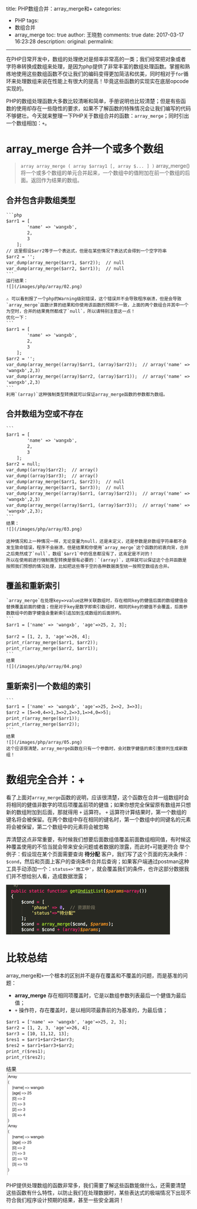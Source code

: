 title: PHP数组合并：array_merge和+
categories:
  - PHP
tags:
  - 数组合并
  - array_merge
toc: true
author: 王晓勃
comments: true
date: 2017-03-17 16:23:28
description:
original:
permalink:
---
在PHP日常开发中，数组的处理绝对是频率非常高的一类；我们经常把对象或者字符串转换成数组来处理，是因为php提供了非常丰富的数组处理函数。掌握和熟练地使用这些数组函数不仅让我们的编码变得更加简洁和优美，同时相对于`for`循环来处理数组来说在性能上有很大的提高！毕竟这些函数的实现实在底层opcode实现的。

PHP的数组处理函数大多数比较清晰和简单，手册说明也比较清楚；但是有些函数的使用却存在一些隐性的要求，如果不了解函数的特殊情况会让我们编写的代码不够健壮。今天就来整理一下PHP关于数组合并的函数：`array_merge`；同时引出一个数组相加：`+`。

<!-- more -->

# array_merge 合并一个或多个数组
> `array array_merge ( array $array1 [, array $... ] )`
> array_merge() 将一个或多个数组的单元合并起来，一个数组中的值附加在前一个数组的后面。返回作为结果的数组。


## 合并包含非数组类型
    ```php
    $arr1 = [
            'name' => 'wangxb',
            2,
            3
        ];
    // 这里假设$arr2等于一个表达式，但是在某些情况下表达式会得到一个空字符串
    $arr2 = '';
    var_dump(array_merge($arr1, $arr2));  // null
    var_dump(array_merge($arr2, $arr1));  // null
    ```
    运行结果：
    ![](/images/php/array/02.png)

    ⚠️ 可以看到报了一个php的Warning级别错误，这个错误并不会导致程序崩溃，但是会导致`array_merge`函数计算的结果和你使用该函数的预期不一致，上面的两个数组合并其中一个为空时，合并的结果竟然都成了`null`，所以请特别注意这一点！
    优化一下：
    ```
    $arr1 = [
            'name' => 'wangxb',
            2,
            3
        ];
    $arr2 = '';
    var_dump(array_merge((array)$arr1, (array)$arr2));  // array('name' => 'wangxb',2,3)
    var_dump(array_merge((array)$arr2, (array)$arr1));  // array('name' => 'wangxb',2,3)
    ```
    利用`(array)`这种强制类型转换就可以保证array_merge函数的参数都为数组。

## 合并数组为空或不存在
    ```
    $arr1 = [
            'name' => 'wangxb',
            2,
            3
        ];
    $arr2 = null;
    var_dump((array)$arr2);  // array()
    var_dump((array)$arr3);  // array()
    var_dump(array_merge($arr1, $arr2));  // null
    var_dump(array_merge($arr1, $arr3));  // null
    var_dump(array_merge((array)$arr1, (array)$arr2));  // array('name' => 'wangxb',2,3)
    var_dump(array_merge((array)$arr1, (array)$arr3));  // array('name' => 'wangxb',2,3);
    ```
    结果：
    ![](/images/php/array/03.png)

    这种情况和上一种情况一样，无论变量为null，还是未定义，还是参数是非数组字符串都不会发生致命错误，程序不会崩溃，但是结果和你使用`array_merge`这个函数的初衷向背，合并之后竟然成了`null`，数组`$arr1`中的信息都没有了，这肯定是不对的！
    所以在使用前进行强制类型转换是很有必要的：`(array)`，这样就可以保证这个合并函数是按照我们预想的情况处理，比如把这些等于空的各种数据类型统一按照空数组去合并。

## 覆盖和重新索引
    `array_merge`在处理key=>value这种关联数组时，存在相同key的健值后面的数组健值会替换覆盖前面的健值；但是对于key是数字即索引数组时，相同的key的健值不会覆盖，后面参数数组中的数字健值会重新索引追加到生成数组的后面排列。
    ```
    $arr1 = ['name' => 'wangxb', 'age'=>25, 2, 3];

    $arr2 = [1, 2, 3, 'age'=>26, 4];
    print_r(array_merge($arr1, $arr2));
    print_r(array_merge($arr2, $arr1));
    ```
    结果
    ![](/images/php/array/04.png)



## 重新索引一个数组的索引
    ```
    $arr1 = ['name' => 'wangxb', 'age'=>25, 2=>2, 3=>3];
    $arr2 = [5=>0,4=>1,3=>2,2=>3,1=>4,0=>5];
    print_r(array_merge($arr1));
    print_r(array_merge($arr2));
    ```
    结果
    ![](/images/php/array/05.png)
    这个应该很清楚，array_merge函数在只有一个参数时，会对数字健值的索引重排列生成新数组！

# 数组完全合并：+
看了上面对`array_merge`函数的说明，应该很清楚，这个函数在合并一组数组时会将相同的健值非数字的项后项覆盖前项的健值；如果你想完全保留原有数组并只想新的数组附加到后面，那就得用 `+` 运算符。
`+` 运算符计算结果时，第一个数组的键名将会被保留。在两个数组中存在相同的键名时，第一个数组中的同键名的元素将会被保留，第二个数组中的元素将会被忽略

弄清楚这点非常重要，有时候我们想要后面数组值覆盖前面数组相同值，有时候这种覆盖使用的不恰当就会带来安全问题或者数据的泄露，而此时`+`可能更符合
举个例子：假设现在某个页面需要查询 **待分配** 客户，我们写了这个页面的先决条件：`$cond`，然后和页面上客户的查询条件合并后查询；如果客户端通过postman这种工具手动添加一个：`status=>'施工中'`，就会覆盖我们的条件，也许这部分数据我们并不想给别人看，造成数据泄露；

![](/images/php/array/01.png)


# 比较总结
array_merge和`+`一个根本的区别并不是存在覆盖和不覆盖的问题，而是基准的问题：
* **array_merge** 存在相同项覆盖时，它是以数组参数列表最后一个健值为最后值；
* `+` 操作符，存在覆盖时，是以相同项最靠前的为基准的，为最后值；

```
$arr1 = ['name' => 'wangxb', 'age'=>25, 2, 3];
$arr2 = [1, 2, 3, 'age'=>26, 4];
$arr3 = [10, 11,12, 13];
$res1 = $arr1+$arr2+$arr3;
$res2 = $arr1+$arr3+$arr2;
print_r($res1);
print_r($res2);
```
结果
![](/images/php/array/06.png)

PHP提供处理数组的函数非常多，我们需要了解这些函数能做什么，还需要清楚这些函数有什么特性，以防止我们在处理数据时，某些表达式的极端情况下出现不符合我们程序设计预期的结果，甚至一些安全漏洞！
